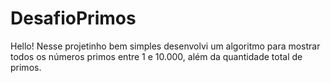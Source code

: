 # DesafioPrimos
Hello! Nesse projetinho bem simples desenvolvi um algoritmo para mostrar todos os números primos entre 1 e 10.000, 
além da quantidade total de primos.
